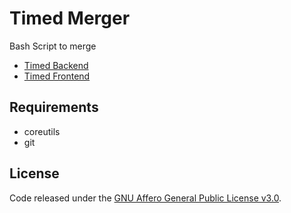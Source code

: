 Timed Merger
=

Bash Script to merge

- [Timed Backend](https://github.com/adfinis/timed-backend)
- [Timed Frontend](https://github.com/adfinis/timed-frontend)

## Requirements
- coreutils
- git

## License
Code released under the [GNU Affero General Public License v3.0](/LICENSE).
